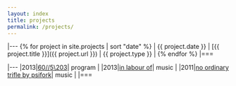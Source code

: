 ```yaml
---
layout: index
title: projects
permalink: /projects/
---
```


|---
{% for project in site.projects | sort "date" %}
| {{ project.date }} | [{{ project.title }}]({{ project.url }}) | {{ project.type }} |
{% endfor %}
|===

|---
|2013|[60//5\203](http://hacks.youngrewiredstate.org/events/YRS2013/60-5-203)| program |
|2013|[in labour of](http://ixtli.bandcamp.com/album/in-labour-of)| music |
|2011|[no ordinary trifle by psifork](http://psifork.bandcamp.com/album/no-ordinary-trifle)| music |
|===

